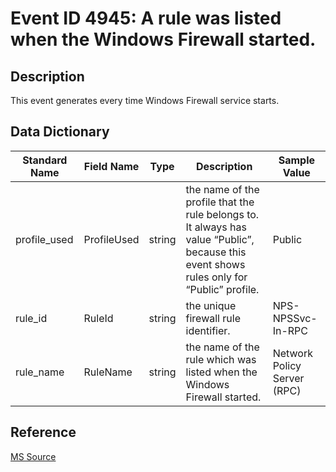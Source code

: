# Event ID 4945: A rule was listed when the Windows Firewall started.

## Description

This event generates every time Windows Firewall service starts.

## Data Dictionary

|Standard Name|Field Name|Type|Description|Sample Value|
|---|---|---|---|---|
|profile_used|ProfileUsed|string|the name of the profile that the rule belongs to. It always has value “Public”, because this event shows rules only for “Public” profile.|Public|
|rule_id|RuleId|string|the unique firewall rule identifier.|NPS-NPSSvc-In-RPC|
|rule_name|RuleName|string|the name of the rule which was listed when the Windows Firewall started.|Network Policy Server (RPC)|

## Reference

[MS Source](https://github.com/MicrosoftDocs/windows-itpro-docs/blob/public/windows/security/threat-protection/auditing/event-4945.md)